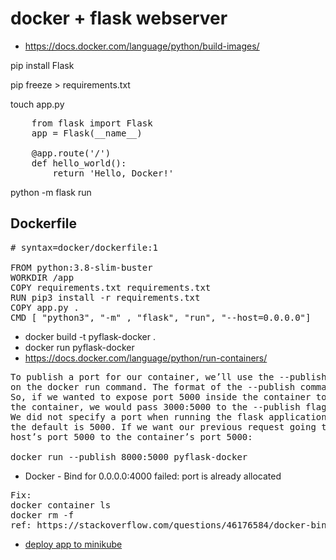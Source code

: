 # docker + flask webserver
- https://docs.docker.com/language/python/build-images/

 pip install Flask

 pip freeze > requirements.txt

 touch app.py
<pre>
    from flask import Flask
    app = Flask(__name__)
    
    @app.route('/')
    def hello_world():
        return 'Hello, Docker!'
</pre>

python -m flask run

Dockerfile
------------
<pre>
# syntax=docker/dockerfile:1

FROM python:3.8-slim-buster
WORKDIR /app
COPY requirements.txt requirements.txt
RUN pip3 install -r requirements.txt
COPY app.py .
CMD [ "python3", "-m" , "flask", "run", "--host=0.0.0.0"]
</pre>

- docker build -t pyflask-docker .
- docker run pyflask-docker
- https://docs.docker.com/language/python/run-containers/
<pre>
To publish a port for our container, we’ll use the --publish flag (-p for short) 
on the docker run command. The format of the --publish command is [host port]:[container port]. 
So, if we wanted to expose port 5000 inside the container to port 3000 outside 
the container, we would pass 3000:5000 to the --publish flag.
We did not specify a port when running the flask application in the container and 
the default is 5000. If we want our previous request going to port 5000 to work we can map the
host’s port 5000 to the container’s port 5000:

docker run --publish 8000:5000 pyflask-docker
</pre>

- Docker - Bind for 0.0.0.0:4000 failed: port is already allocated
<pre>
Fix:
docker container ls
docker rm -f <container-name>
ref: https://stackoverflow.com/questions/46176584/docker-bind-for-0-0-0-04000-failed-port-is-already-allocated
</pre>

- [deploy app to minikube](https://github.com/paramraghavan/123ofaws/tree/main/kubernetes#steps-to-install-minikube-deploy-and-execute-apps)
